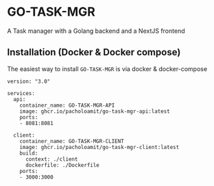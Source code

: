 # GO-TASK-MGR

A Task manager with a Golang backend and a NextJS frontend

## Installation (Docker & Docker compose)

The easiest way to install `GO-TASK-MGR` is via docker & docker-compose

```docker
version: "3.0"

services:
  api:
    container_name: GO-TASK-MGR-API
    image: ghcr.io/pacholoamit/go-task-mgr-api:latest
    ports:
    - 8081:8081

  client:
    container_name: GO-TASK-MGR-CLIENT
    image: ghcr.io/pacholoamit/go-task-mgr-client:latest
    build:
      context: ./client
      dockerfile: ./Dockerfile
    ports:
    - 3000:3000
```
